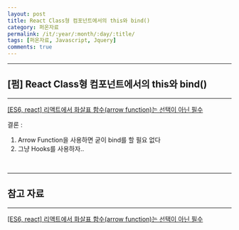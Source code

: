 ```yaml
---
layout: post
title: React Class형 컴포넌트에서의 this와 bind()
category: 퍼온자료
permalink: /it/:year/:month/:day/:title/
tags: [퍼온자료, Javascript, Jquery]
comments: true
---
```


---

## [펌] React Class형 컴포넌트에서의 this와 bind()

---

[[ES6, react] 리액트에서 화살표 함수(arrow function)는 선택이 아닌 필수](https://blueshw.github.io/2017/07/01/arrow-function/)

결론 :

1. Arrow Function을 사용하면 굳이 bind를 할 필요 없다
2. 그냥 Hooks를 사용하자..

<br>

---

## 참고 자료

---

[[ES6, react] 리액트에서 화살표 함수(arrow function)는 선택이 아닌 필수](https://blueshw.github.io/2017/07/01/arrow-function/)